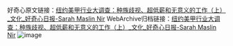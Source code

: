 好奇心原文链接：[纽约美甲行业大调查：种族歧视、超低薪和无意义的工作（上）_文化_好奇心日报-Sarah Maslin Nir](https://www.qdaily.com/articles/9396.html)
WebArchive归档链接：[纽约美甲行业大调查：种族歧视、超低薪和无意义的工作（上）_文化_好奇心日报-Sarah Maslin Nir](http://web.archive.org/web/20190623154145/https://www.qdaily.com/articles/9396.html)
![image](http://ww3.sinaimg.cn/large/007d5XDply1g3vf6bsbslj30ktcmue85)